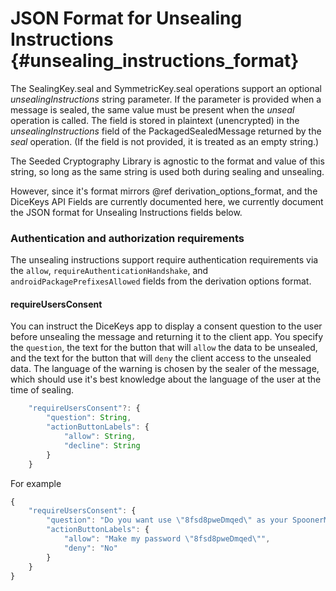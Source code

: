 # JSON Format for Unsealing Instructions {#unsealing_instructions_format}

The SealingKey.seal and SymmetricKey.seal operations support an optional _unsealingInstructions_ string parameter.
If the parameter is provided when a message is sealed, the same value must be present when the _unseal_
operation is called.  The field is stored in plaintext (unencrypted) in the _unsealingInstructions_
field of the PackagedSealedMessage returned by the _seal_ operation. (If the field is not provided, it is treated
as an empty string.)

The Seeded Cryptography Library is agnostic to the format and value of this string, so long as
the same string is used both during sealing and unsealing.

However, since it's format mirrors @ref derivation_options_format, and the DiceKeys API Fields
are currently documented here, we currently document the JSON format for Unsealing Instructions
fields below.

### Authentication and authorization requirements

The unsealing instructions support require authentication requirements via the
`allow`, `requireAuthenticationHandshake`, and `androidPackagePrefixesAllowed` fields
from the derivation options format.

#### requireUsersConsent

You can instruct the DiceKeys app to display a consent question to the user
before unsealing the message and returning it to the client app.
You specify the `question`, the text for the button that will `allow` the data
to be unsealed, and the text for the button that will `deny` the client access
to the unsealed data.
The language of the warning is chosen by the sealer of the message, which should use
it's best knowledge about the language of the user at the time of sealing.

```TypeScript
    "requireUsersConsent"?: {
        "question": String,
        "actionButtonLabels": {
            "allow": String,
            "decline": String 
        }
    }
```

For example
```TypeScript
{
    "requireUsersConsent": {
        "question": "Do you want use \"8fsd8pweDmqed\" as your SpoonerMail account password and remove your current password?",
        "actionButtonLabels": {
            "allow": "Make my password \"8fsd8pweDmqed\"",
            "deny": "No" 
        }
    }
}
```

